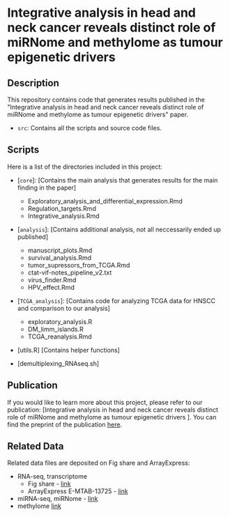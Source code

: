 # Integrative analysis in head and neck cancer reveals distinct role of miRNome and methylome as tumour epigenetic drivers

## Description

This repository contains code that generates results published in the "Integrative analysis in head and neck cancer reveals distinct role of miRNome and methylome as tumour epigenetic drivers" paper. 

- `src`: Contains all the scripts and source code files.

## Scripts

Here is a list of the directories included in this project:

- [`core`]: [Contains the main analysis that generates results for the main finding in the paper]
    - Exploratory_analysis_and_differential_expression.Rmd
    - Regulation_targets.Rmd
    - Integrative_analysis.Rmd

- [`analysis`]: [Contains additional analysis, not all neccessarily ended up published]
    - manuscript_plots.Rmd
    - survival_analysis.Rmd
    - tumor_supressors_from_TCGA.Rmd
    - ctat-vif-notes_pipeline_v2.txt
    - virus_finder.Rmd
    - HPV_effect.Rmd

- [`TCGA_analysis`]: [Contains code for analyzing TCGA data for HNSCC and comparison to our analysis]
    - exploratory_analysis.R
    - DM_limm_islands.R
    - TCGA_reanalysis.Rmd

- [utils.R] [Contains helper functions]
- [demultiplexing_RNAseq.sh] 

## Publication

If you would like to learn more about this project, please refer to our publication: [Integrative analysis in head and neck cancer reveals distinct role of miRNome and methylome as tumour epigenetic drivers
]. You can find the preprint of the publication [here](https://www.biorxiv.org/content/10.1101/2024.01.11.575141v2).

## Related Data

Related data files are deposited on Fig share and ArrayExpress: 

- RNA-seq, transcriptome
    - Fig share - [link](https://figshare.com/articles/dataset/transcriptome/24721746)
    - ArrayExpress E-MTAB-13725 - [link](https://www.ebi.ac.uk/biostudies/arrayexpress/studies/E-MTAB-13725)
- miRNA-seq, miRNome - [link](https://figshare.com/articles/dataset/miRNome/24721731)
- methylome [link](https://figshare.com/articles/dataset/methylome/24721728)

